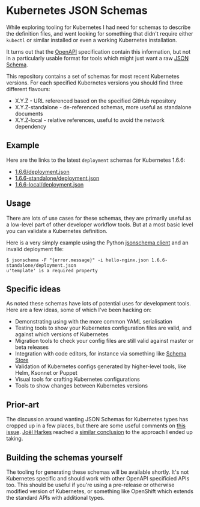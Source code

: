 # Kubernetes JSON Schemas

While exploring tooling for Kubernetes I had need for schemas to
describe the definition files, and went looking for something that
didn't require either `kubectl` or similar installed or even a working
Kubernetes installation.

It turns out that the [OpenAPI](https://www.openapis.org/) specification
contain this information, but not in a particularly usable format for tools
which might just want a raw [JSON Schema](http://json-schema.org/).

This repository contains a set of schemas for most recent Kubernetes
versions. For each specified Kubernetes versions you should find three
different flavours:

* X.Y.Z - URL referenced based on the specified GitHub repository
* X.Y.Z-standalone - de-referenced schemas, more useful as standalone documents
* X.Y.Z-local - relative references, useful to avoid the network dependency


## Example

Here are the links to the latest `deployment` schemas for Kubernetes 1.6.6:

* [1.6.6/deployment.json](1.6.6/deployment.json)
* [1.6.6-standalone/deployment.json](1.6.6-standalone/deployment.json)
* [1.6.6-local/deployment.json](1.6.6-local/deployment.json)

## Usage

There are lots of use cases for these schemas, they are primarily useful as a
low-level part of other developer workflow tools. But at a most basic level you can
validate a Kubernetes definition.

Here is a very simply example using the Python [jsonschema client](https://github.com/Julian/jsonschema) and an invalid deployment file:

```
$ jsonschema -F "{error.message}" -i hello-nginx.json 1.6.6-standalone/deployment.json
u'template' is a required property
```

## Specific ideas

As noted these schemas have lots of potential uses for development
tools. Here are a few ideas, some of which I've been hacking on:

* Demonstrating using with the more common YAML serialisation
* Testing tools to show your Kubernetes configuration files are valid,
  and against which versions of Kubernetes
* Migration tools to check your config files are still valid against
  master or beta releases
* Integration with code editors, for instance via something like [Schema
  Store](http://schemastore.org/json/)
* Validation of Kubernetes configs generated by higher-level tools, like
  Helm, Ksonnet or Puppet
* Visual tools for crafting Kubernetes configurations
* Tools to show changes between Kubernetes versions


## Prior-art

The discussion around wanting JSON Schemas for Kubernetes types has
cropped up in a few places, but there are some useful comments on [this
issue](https://github.com/kubernetes/kubernetes/issues/14987).
[Joël Harkes](https://github.com/joelharkes) reached a [similar
conclusion](https://github.com/jbeda/kubernetes-detached/tree/master/api/doc)
to the approach I ended up taking.


## Building the schemas yourself

The tooling for generating these schemas will be available shortly. It's
not Kubernetes specific and should work with other OpenAPI specificied
APIs too. This should be useful if you're using a pre-release or otherwise
modified version of Kubernetes, or something like OpenShift which extends the
standard APIs with additional types.
